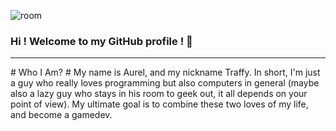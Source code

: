 ![room](https://github.com/aurelatioukpe/GitHub-Profile/assets/146479577/df1ad04c-8a18-4b2b-ac68-0d8b4e8ca89a)
### Hi ! Welcome to my GitHub profile ! 👋
<hr>
# Who I Am? #
My name is Aurel, and my nickname Traffy. 
In short, I'm just a guy who really loves programming but also computers in general (maybe also a lazy guy who stays in his room to geek out, it all depends on your point of view). 
My ultimate goal is to combine these two loves of my life, and become a gamedev.
